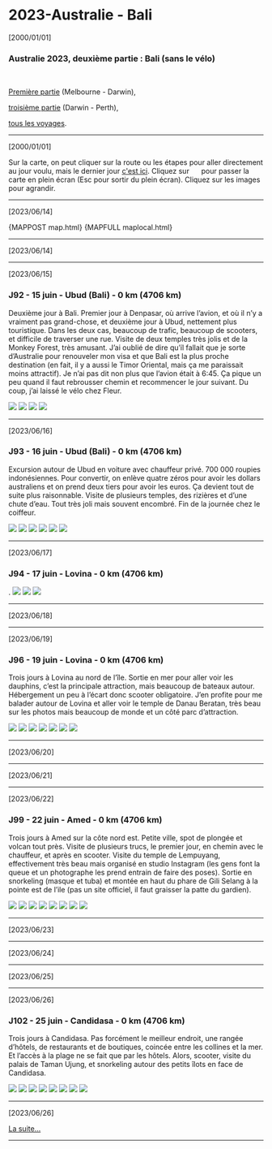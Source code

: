 # 2023-Australie - Bali

[2000/01/01]

### Australie 2023, deuxième partie : Bali (sans le vélo)

&nbsp;

[Première partie](../part1/index.html) (Melbourne - Darwin),

[troisième partie](../part3/index.html) (Darwin - Perth),

[tous les voyages](https://www.gillesarcas.net/voyages.html).
______
[2000/01/01]

Sur la carte, on peut cliquer sur la route ou les étapes pour aller directement au jour voulu, mais
le dernier jour [c'est ici](#{LASTDATE}).
Cliquez sur <img src="https://cdnjs.cloudflare.com/ajax/libs/leaflet.fullscreen/1.4.2/icon-fullscreen.png" align="absbottom"  width="16" height="16">
</img> pour passer la carte en plein écran (Esc pour sortir du plein écran).
Cliquez sur les images pour agrandir.
______
[2023/06/14]

{MAPPOST map.html}
{MAPFULL maplocal.html}
______
[2023/06/14]

______
[2023/06/15]

### J92 - 15 juin - Ubud (Bali) - 0 km (4706 km)

Deuxième jour à Bali. Premier jour à Denpasar, où arrive l’avion, et où il n’y a vraiment pas grand-chose, et deuxième jour à Ubud, nettement plus touristique. Dans les deux cas, beaucoup de trafic, beaucoup de scooters, et difficile de traverser une rue. Visite de deux temples très jolis et de la Monkey Forest, très amusant. J’ai oublié de dire qu’íl fallait que je sorte d’Australie pour renouveler mon visa et que Bali est la plus proche destination (en fait, il y a aussi le Timor Oriental, mais ça me paraissait moins attractif). Je n’ai pas dit non plus que l’avion était à 6:45. Ça pique un peu quand il faut rebrousser chemin et recommencer le jour suivant. Du coup, j’ai laissé le vélo chez Fleur.

![](IMG_20230614_064235.jpg)
![](IMG_20230615_141626.jpg)
![](IMG_20230615_143847.jpg)
![](IMG_20230615_145020.jpg)
[](VID_20230615_153627.mp4)
______
[2023/06/16]

### J93 - 16 juin - Ubud (Bali) - 0 km (4706 km)

Excursion autour de Ubud en voiture avec chauffeur privé. 700 000 roupies indonésiennes. Pour convertir, on enlève quatre zéros pour avoir les dollars australiens et on prend deux tiers pour avoir les euros. Ça devient tout de suite plus raisonnable. Visite de plusieurs temples, des rizières et d’une chute d’eau. Tout très joli mais souvent encombré. Fin de la journée chez le coiffeur.

![](IMG_20230616_084249.jpg)
![](IMG_20230616_093331.jpg)
![](IMG_20230616_100117.jpg)
![](IMG_20230616_115555.jpg)
![](IMG_20230616_130752.jpg)
![](IMG_20230616_193241.jpg)
______
[2023/06/17]

### J94 - 17 juin - Lovina - 0 km (4706 km)

.
![](IMG_20230617_124820.jpg)
![](IMG_20230617_134206.jpg)
![](IMG_20230617_155317.jpg)
______
[2023/06/18]

______
[2023/06/19]

### J96 - 19 juin - Lovina - 0 km (4706 km)

Trois jours à Lovina au nord de l’île. Sortie en mer pour aller voir les dauphins, c’est la principale attraction, mais beaucoup de bateaux autour. Hébergement un peu à l’écart donc scooter obligatoire. J’en profite pour me balader autour de Lovina et aller voir le temple de Danau Beratan, très beau sur les photos mais beaucoup de monde et un côté parc d’attraction.

![](IMG_20230617_155317.jpg)
![](IMG_20230617_215444.jpg)
![](IMG_20230618_165453.jpg)
![](IMG_20230618_180941.jpg)
![](IMG_20230619_145719.jpg)
![](IMG_20230619_150212.jpg)
![](IMG_20230619_162559.jpg)
[](VID_20230618_091947-extract.mp4)
______
[2023/06/20]

______
[2023/06/21]

______
[2023/06/22]

### J99 - 22 juin - Amed - 0 km (4706 km)

Trois jours à Amed sur la côte nord est. Petite ville, spot de plongée et volcan tout près. Visite de plusieurs trucs, le premier jour, en chemin avec le chauffeur, et après en scooter. Visite du temple de Lempuyang, effectivement très beau mais organisé en studio Instagram (les gens font la queue et un photographe les prend entrain de faire des poses). Sortie en snorkeling (masque et tuba) et montée en haut du phare de Gili Selang à la pointe est de l’ile (pas un site officiel, il faut graisser la patte du gardien).

![](IMG_20230620_115529.jpg)
![](IMG_20230620_132911.jpg)
![](IMG_20230620_145234.jpg)
![](IMG_20230621_152433.jpg)
![](IMG_20230621_155230.jpg)
![](IMG_20230622_120307.jpg)
![](IMG_20230622_140313.jpg)
![](IMG_20230622_161745.jpg)
______
[2023/06/23]

______
[2023/06/24]

______
[2023/06/25]

______
[2023/06/26]

### J102 - 25 juin - Candidasa - 0 km (4706 km)

Trois jours à Candidasa. Pas forcément le meilleur endroit, une rangée d’hôtels, de restaurants et de boutiques, coincée entre les collines et la mer. Et l’accès à la plage ne se fait que par les hôtels. Alors, scooter, visite du palais de Taman Ujung, et snorkeling autour des petits îlots en face de Candidasa.

![](IMG_20230623_085749.jpg)
![](IMG_20230624_153611.jpg)
![](IMG_20230624_160134.jpg)
![](IMG_20230624_161335.jpg)
![](IMG_20230625_142609.jpg)
![](IMG_20230625_150622.jpg)
![](IMG_20230625_160903.jpg)
![](IMG_20230626_101507.jpg)
______
[2023/06/26]

[La suite...](../part3/index.html)
______
